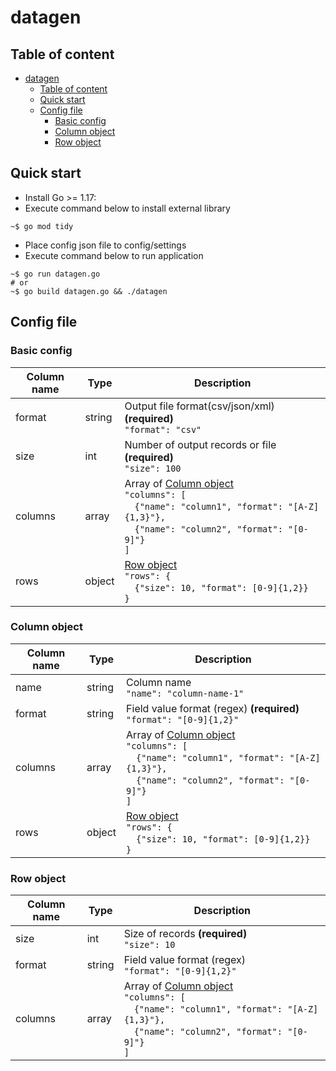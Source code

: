 # datagen
## Table of content
- [datagen](#datagen)
  - [Table of content](#table-of-content)
  - [Quick start](#quick-start)
  - [Config file](#config-file)
    - [Basic config](#basic-config)
    - [Column object](#column-object)
    - [Row object](#row-object)
## Quick start
+ Install Go >= 1.17:
+ Execute command below to install external library
```
~$ go mod tidy
```
+ Place config json file to config/settings
+ Execute command below to run application
```
~$ go run datagen.go
# or
~$ go build datagen.go && ./datagen
```
## Config file
### Basic config
| Column name | Type | Description |
| --- | --- | ---|
| format | string | Output file format(csv/json/xml) **(required)**<br> ```"format": "csv"``` |
| size | int | Number of output records or file **(required)**<br> ```"size": 100```
| columns | array | Array of [Column object](#column-object) <br> ```"columns": [```<br>&ensp;&ensp;```{"name": "column1", "format": "[A-Z]{1,3}"},```<br>&ensp;&ensp;```{"name": "column2", "format": "[0-9]"}```<br>```]``` |
| rows | object | [Row object](#row-object) <br> ```"rows": {```<br>&ensp;&ensp;```{"size": 10, "format": [0-9]{1,2}}```<br>```}```|
### Column object
| Column name | Type | Description |
| --- | --- | --- |
| name | string | Column name<br> ```"name": "column-name-1"``` |
| format | string | Field value format (regex) **(required)**<br>```"format": "[0-9]{1,2}"``` |
| columns | array | Array of [Column object](#column-object) <br> ```"columns": [```<br>&ensp;&ensp;```{"name": "column1", "format": "[A-Z]{1,3}"},```<br>&ensp;&ensp;```{"name": "column2", "format": "[0-9]"}```<br>```]``` |
| rows | object | [Row object](#row-bject) <br> ```"rows": {```<br>&ensp;&ensp;```{"size": 10, "format": [0-9]{1,2}}```<br>```}```
### Row object
| Column name | Type | Description |
| --- | --- | --- |
| size | int | Size of records **(required)**<br>```"size": 10``` |
| format | string | Field value format (regex)<br>```"format": "[0-9]{1,2}"``` |
| columns | array | Array of [Column object](#column-object) <br> ```"columns": [```<br>&ensp;&ensp;```{"name": "column1", "format": "[A-Z]{1,3}"},```<br>&ensp;&ensp;```{"name": "column2", "format": "[0-9]"}```<br>```]``` |